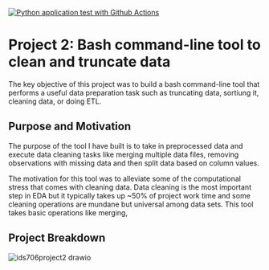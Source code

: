 [![Python application test with Github Actions](https://github.com/nogibjj/SA_project2/actions/workflows/main.yml/badge.svg)](https://github.com/nogibjj/SA_project2/actions/workflows/main.yml)
# Project 2: Bash command-line tool to clean and truncate data
The key objective of this project was to build a bash command-line tool that performs a useful data preparation task such as truncating data, sortiung it, cleaning data, or doing ETL. 

## Purpose and Motivation
The purpose of the tool I have built is to take in preprocessed data and execute data cleaning tasks like merging multiple data files, removing observations with missing data and then split data based on column values. 

The motivation for this tool was to alleviate some of the computational stress that comes with cleaning data. Data cleaning is the most important step in EDA but it typically takes up ~50% of project work time and some cleaning operations are mundane but universal among data sets. This tool takes basic operations like merging, 

## Project Breakdown
![ids706project2 drawio](https://user-images.githubusercontent.com/55010363/194770252-07217729-56eb-4b97-bba9-ecdc07ef7547.png)

